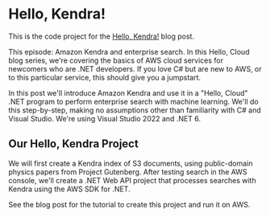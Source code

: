 # Hello, Kendra!

This is the code project for the [Hello, Kendra!](https://davidpallmann.hashnode.dev/hello-kendra) blog post. 

This episode: Amazon Kendra and enterprise search. In this Hello, Cloud blog series, we're covering the basics of AWS cloud services for newcomers who are .NET developers. If you love C# but are new to AWS, or to this particular service, this should give you a jumpstart.

In this post we'll introduce Amazon Kendra and use it in a "Hello, Cloud" .NET program to perform enterprise search with machine learning. We'll do this step-by-step, making no assumptions other than familiarity with C# and Visual Studio. We're using Visual Studio 2022 and .NET 6.

## Our Hello, Kendra Project

We will first create a Kendra index of S3 documents, using public-domain physics papers from Project Gutenberg. After testing search in the AWS console, we'll create a .NET Web API project that processes searches with Kendra using the AWS SDK for .NET. 

See the blog post for the tutorial to create this project and run it on AWS.

